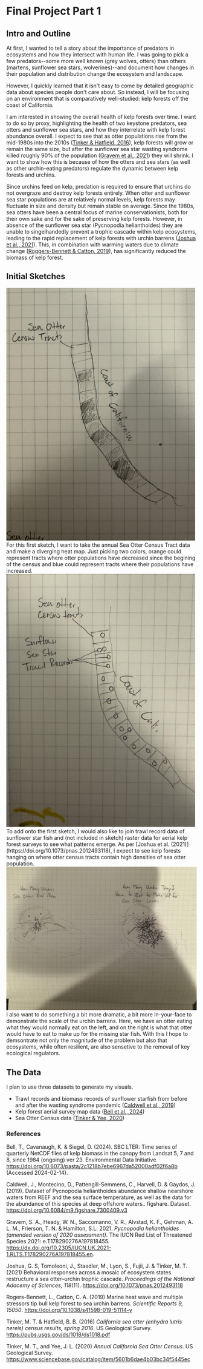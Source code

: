 # Final Project Part 1
## Intro and Outline
At first, I wanted to tell a story about the importance of predators in ecosystems and how they intersect with human life. I was going to pick a few predators--some more well known (grey wolves, otters) than others (martens, sunflower sea stars, wolverines)--and document how changes in their population and distribution change the ecosystem and landscape.

However, I quickly learned that it isn't easy to come by detailed geographic data about species people don't care about. So instead, I will be focusing on an environment that is comparatively well-studied: kelp forests off the coast of California. 

I am interested in showing the overall health of kelp forests over time. I want to do so by proxy, highlighting the health of two keystone predators, sea otters and sunflower sea stars, and how they interrelate with kelp forest abundance overall. I expect to see that as otter populations rise from the mid-1980s into the 2010s ([Tinker & Hatfield, 2016](https://pubs.usgs.gov/ds/1018/ds1018.pdf)), kelp forests will grow or remain the same size, but after the sunflower sea star wasting syndrome killed roughly 90% of the population ([Gravem et al., 2021](https://dx.doi.org/10.2305/IUCN.UK.2021-1.RLTS.T178290276A197818455.en.)) they will shrink. I want to show how this is because of how the otters and sea stars (as well as other urchin-eating predators) regulate the dynamic between kelp forests and urchins.

Since urchins feed on kelp, predation is required to ensure that urchins do not overgraze and destroy kelp forests entirely. When otter and sunflower sea star populations are at relatively normal levels, kelp forests may fluctuate in size and density but remain stable on average. Since the 1980s, sea otters have been a central focus of marine conservationists, both for their own sake and for the sake of preserving kelp forests. However, in absence of the sunflower sea star (Pycnopodia helianthoides) they are unable to singelhandedly prevent a trophic cascade within kelp ecosystems, leading to the rapid replacement of kelp forests with urchin barrens ([Joshua et al., 2021](https://doi.org/10.1073/pnas.2012493118)). This, in combination with warming waters due to climate change ([Roggers-Bennett & Catton, 2019](https://doi.org/10.1038/s41598-019-51114-y)), has significantly reduced the biomass of kelp forest.

## Initial Sketches
<img src="otter-sketch2.jpg" alt="JustOtterTracts" width="500"/>
For this first sketch, I want to take the annual Sea Otter Census Tract data and make a diverging heat map. Just picking two colors, orange could represent tracts where otter populations have decreased since the begining of the census and blue could represent tracts where their populations have increased.



<img src="otter-sketch1.jpg" alt="TransposedOntoTracts" width="500"/>
To add onto the first sketch, I would also like to join trawl record data of sunflower star fish and (not included in sketch) raster data for aerial kelp forest surveys to see what patterns emerge. As per [Joshua et al. (2021)](https://doi.org/10.1073/pnas.2012493118), I expect to see kelp forests hanging on where otter census tracts contain high densities of sea otter population.



<img src="otter-sketch3.jpg" alt="HowMuchToEat" width="800"/>
I also want to do something a bit more dramatic, a bit more in-your-face to demonstrate the scale of the urchin barrens. Here, we have an otter eating what they would normally eat on the left, and on the right is what that otter would have to eat to make up for the missing star fish. With this I hope to demsontrate not only the magnitude of the problem but also that ecosystems, while often resilient, are also sensetive to the removal of key ecological regulators.

## The Data
I plan to use three datasets to generate my visuals.

+ Trawl records and biomass records of sunflower starfish from before and after the wasting syndrome pandemic ([Caldwell et al., 2019](https://doi.org/10.6084/m9.figshare.7300409.v3))
+ Kelp forest aerial survey map data ([Bell et al., 2024](https://doi.org/10.6073/pasta/2c1218b7ebe6967da52000adf02f6a8b))
+ Sea Otter Census data ([Tinker & Yee, 2020](https://www.sciencebase.gov/catalog/item/5601b6dae4b03bc34f5445ec))

### References
Bell, T., Cavanaugh, K. & Siegel, D. (2024). SBC LTER: Time series of quarterly NetCDF files of kelp biomass in the canopy from Landsat 5, 7 and 8, since 1984 (ongoing) ver 23. Environmental Data Initiative. https://doi.org/10.6073/pasta/2c1218b7ebe6967da52000adf02f6a8b (Accessed 2024-02-14).

Caldwell, J., Montecino, D., Pattengill-Semmens, C., Harvell, D. & Gaydos, J. (2019). Dataset of Pycnopodia helianthoides abundance shallow nearshore waters from REEF and the sea surface temperature, as well as the data for the abundance of this species at deep offshore waters.. figshare. Dataset. https://doi.org/10.6084/m9.figshare.7300409.v3

Gravem, S. A., Heady, W. N., Saccomanno, V. R., Alvstad, K. F., Gehman, A. L. M., Frierson, T. N. & Hamilton, S.L. 2021. *Pycnopodia helianthoides (amended version of 2020 assessment)*. The IUCN Red List of Threatened Species 2021: e.T178290276A197818455. https://dx.doi.org/10.2305/IUCN.UK.2021-1.RLTS.T178290276A197818455.en.

Joshua, G. S, Tomoleoni, J., Staedler, M., Lyon, S., Fujii, J. & Tinker, M. T. (2021) Behavioral responses across a mosaic of ecosystem states restructure a sea otter–urchin trophic cascade. *Proceedings of the National Adacemy of Sciences, 118*(11). https://doi.org/10.1073/pnas.2012493118

Rogers-Bennett, L., Catton, C. A. (2019) Marine heat wave and multiple stressors tip bull kelp forest to sea urchin barrens. *Scientific Reports 9, 15050*. https://doi.org/10.1038/s41598-019-51114-y

Tinker, M. T. & Hatfield, B. B. (2016) *California sea otter (enhydra lutris nereis) census results, spring 2016*. US Geological Survey. https://pubs.usgs.gov/ds/1018/ds1018.pdf

Tinker, M. T., and Yee, J. L. (2020) *Annual California Sea Otter Census*. US Geological Survey. https://www.sciencebase.gov/catalog/item/5601b6dae4b03bc34f5445ec
